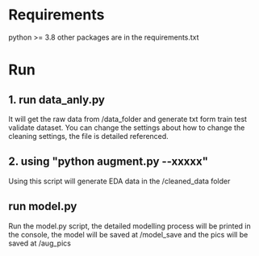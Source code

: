 # Requirements
python >= 3.8
other packages are in the requirements.txt

# Run
## 1. run data_anly.py
It will get the raw data from /data_folder and generate txt form train test validate dataset. You can change the settings about how to change the cleaning settings, the file is detailed referenced.

## 2. using "python augment.py --xxxxx"
Using this script will generate EDA data in the /cleaned_data folder

## run model.py
Run the model.py script, the detailed modelling process will be printed in the console, the model will be saved at /model_save and the pics will be saved at /aug_pics